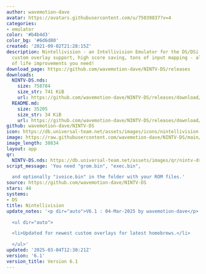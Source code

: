 ```yaml
---
author: wavemotion-dave
avatar: https://avatars.githubusercontent.com/u/75039837?v=4
categories:
- emulator
color: '#b4b4d3'
color_bg: '#6d6d80'
created: '2021-09-02T21:28:15Z'
description: Nintellivision - an Intellivision Emulator for the DS/DSi. High compatibility,
  custom overlay support, high score saving, tons of input mapping - all the quality
  of life improvements you need!
download_page: https://github.com/wavemotion-dave/NINTV-DS/releases
downloads:
  NINTV-DS.nds:
    size: 758784
    size_str: 741 KiB
    url: https://github.com/wavemotion-dave/NINTV-DS/releases/download/6.1/NINTV-DS.nds
  README.md:
    size: 35205
    size_str: 34 KiB
    url: https://github.com/wavemotion-dave/NINTV-DS/releases/download/6.1/README.md
github: wavemotion-dave/NINTV-DS
icon: https://db.universal-team.net/assets/images/icons/nintellivision.png
image: https://raw.githubusercontent.com/wavemotion-dave/NINTV-DS/main/arm9/gfx/bgTop.png
image_length: 38834
layout: app
qr:
  NINTV-DS.nds: https://db.universal-team.net/assets/images/qr/nintv-ds-nds.png
script_message: 'You need "grom.bin", "exec.bin",

  and optionally "ivoice.bin" in the folder with your ROM files.'
source: https://github.com/wavemotion-dave/NINTV-DS
stars: 44
systems:
- DS
title: Nintellivision
update_notes: '<p dir="auto">V6.1 : 04-Mar-2025 by wavemotion-dave</p>

  <ul dir="auto">

  <li>Updated for newest custom overlays for latest homebrews.</li>

  </ul>'
updated: '2025-03-04T12:30:21Z'
version: '6.1'
version_title: Version 6.1
---
```

